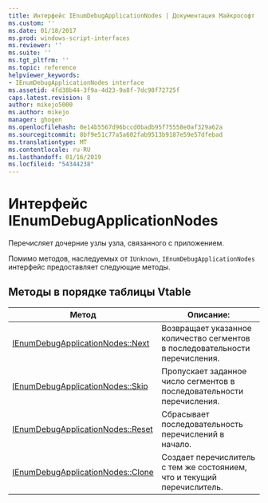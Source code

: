 ```yaml
---
title: Интерфейс IEnumDebugApplicationNodes | Документация Майкрософт
ms.custom: ''
ms.date: 01/18/2017
ms.prod: windows-script-interfaces
ms.reviewer: ''
ms.suite: ''
ms.tgt_pltfrm: ''
ms.topic: reference
helpviewer_keywords:
- IEnumDebugApplicationNodes interface
ms.assetid: 4fd38b44-3f9a-4d23-9a8f-7dc98f72725f
caps.latest.revision: 8
author: mikejo5000
ms.author: mikejo
manager: ghogen
ms.openlocfilehash: 0e14b5567d96bccd0badb95f75558e0af329a62a
ms.sourcegitcommit: 8bf9e51c77a5a602fab9513b9187e59e57dfebad
ms.translationtype: MT
ms.contentlocale: ru-RU
ms.lasthandoff: 01/16/2019
ms.locfileid: "54344238"
---
```

# <a name="ienumdebugapplicationnodes-interface"></a>Интерфейс IEnumDebugApplicationNodes
Перечисляет дочерние узлы узла, связанного с приложением.  
  
 Помимо методов, наследуемых от `IUnknown`, `IEnumDebugApplicationNodes` интерфейс предоставляет следующие методы.  
  
## <a name="methods-in-vtable-order"></a>Методы в порядке таблицы Vtable  
  
|Метод|Описание:|  
|------------|-----------------|  
|[IEnumDebugApplicationNodes::Next](../../winscript/reference/ienumdebugapplicationnodes-next.md)|Возвращает указанное количество сегментов в последовательности перечисления.|  
|[IEnumDebugApplicationNodes::Skip](../../winscript/reference/ienumdebugapplicationnodes-skip.md)|Пропускает заданное число сегментов в последовательности перечисления.|  
|[IEnumDebugApplicationNodes::Reset](../../winscript/reference/ienumdebugapplicationnodes-reset.md)|Сбрасывает последовательность перечислений в начало.|  
|[IEnumDebugApplicationNodes::Clone](../../winscript/reference/ienumdebugapplicationnodes-clone.md)|Создает перечислитель с тем же состоянием, что и текущий перечислитель.|